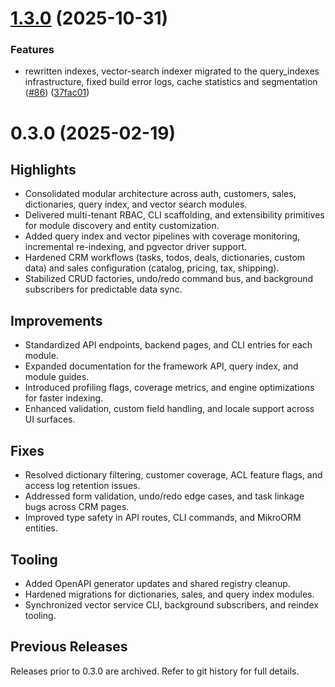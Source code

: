 # [1.3.0](https://github.com/open-mercato/open-mercato/compare/v1.2.0...v1.3.0) (2025-10-31)


### Features

* rewritten indexes, vector-search indexer migrated to the query_indexes infrastructure, fixed build error logs, cache statistics and segmentation ([#86](https://github.com/open-mercato/open-mercato/issues/86)) ([37fac01](https://github.com/open-mercato/open-mercato/commit/37fac01abb00cdf92728a537aece75701bad6b08))

# 0.3.0 (2025-02-19)

## Highlights
- Consolidated modular architecture across auth, customers, sales, dictionaries, query index, and vector search modules.
- Delivered multi-tenant RBAC, CLI scaffolding, and extensibility primitives for module discovery and entity customization.
- Added query index and vector pipelines with coverage monitoring, incremental re-indexing, and pgvector driver support.
- Hardened CRM workflows (tasks, todos, deals, dictionaries, custom data) and sales configuration (catalog, pricing, tax, shipping).
- Stabilized CRUD factories, undo/redo command bus, and background subscribers for predictable data sync.

## Improvements
- Standardized API endpoints, backend pages, and CLI entries for each module.
- Expanded documentation for the framework API, query index, and module guides.
- Introduced profiling flags, coverage metrics, and engine optimizations for faster indexing.
- Enhanced validation, custom field handling, and locale support across UI surfaces.

## Fixes
- Resolved dictionary filtering, customer coverage, ACL feature flags, and access log retention issues.
- Addressed form validation, undo/redo edge cases, and task linkage bugs across CRM pages.
- Improved type safety in API routes, CLI commands, and MikroORM entities.

## Tooling
- Added OpenAPI generator updates and shared registry cleanup.
- Hardened migrations for dictionaries, sales, and query index modules.
- Synchronized vector service CLI, background subscribers, and reindex tooling.

## Previous Releases
Releases prior to 0.3.0 are archived. Refer to git history for full details.
